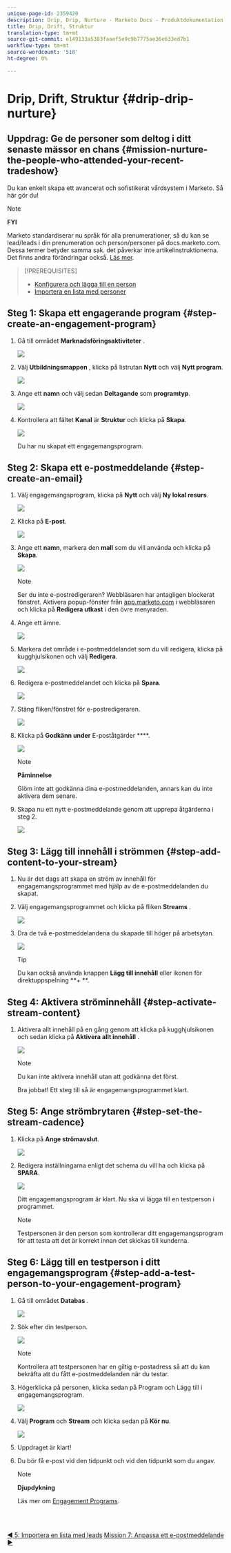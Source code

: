 ```yaml
---
unique-page-id: 2359420
description: Drip, Drip, Nurture - Marketo Docs - Produktdokumentation
title: Drip, Drift, Struktur
translation-type: tm+mt
source-git-commit: e149133a5383faaef5e9c9b7775ae36e633ed7b1
workflow-type: tm+mt
source-wordcount: '518'
ht-degree: 0%

---
```



# Drip, Drift, Struktur {#drip-drip-nurture}

## Uppdrag: Ge de personer som deltog i ditt senaste mässor en chans {#mission-nurture-the-people-who-attended-your-recent-tradeshow}

Du kan enkelt skapa ett avancerat och sofistikerat vårdsystem i Marketo. Så här gör du!

>[!NOTE]
>
>**FYI**
>
>Marketo standardiserar nu språk för alla prenumerationer, så du kan se lead/leads i din prenumeration och person/personer på docs.marketo.com. Dessa termer betyder samma sak. det påverkar inte artikelinstruktionerna. Det finns andra förändringar också. [Läs mer](http://docs.marketo.com/display/DOCS/Updates+to+Marketo+Terminology).

>[!PREREQUISITES]
>
>* [Konfigurera och lägga till en person](get-set-up-and-add-a-person.md)
>* [Importera en lista med personer](import-a-list-of-people.md)

>



## Steg 1: Skapa ett engagerande program {#step-create-an-engagement-program}

1. Gå till området **Marknadsföringsaktiviteter** .

   ![](assets/one-3.png)

1. Välj **Utbildningsmappen** , klicka på listrutan **Nytt** och välj **Nytt program**.

   ![](assets/two-4.png)

1. Ange ett **namn** och välj sedan **Deltagande** som **programtyp**.

   ![](assets/three-3.png)

1. Kontrollera att fältet **Kanal** är **Struktur** och klicka på **Skapa**.

   ![](assets/four-2.png)

   Du har nu skapat ett engagemangsprogram.

## Steg 2: Skapa ett e-postmeddelande {#step-create-an-email}

1. Välj engagemangsprogram, klicka på **Nytt** och välj **Ny lokal resurs**.

   ![](assets/five-3.png)

1. Klicka på **E-post**.

   ![](assets/six-3.png)

1. Ange ett **namn**, markera den **mall** som du vill använda och klicka på **Skapa**.

   ![](assets/seven-4.png)

   >[!NOTE]
   >
   >Ser du inte e-postredigeraren? Webbläsaren har antagligen blockerat fönstret. Aktivera popup-fönster från [app.marketo.com](http://app.marketo.com) i webbläsaren och klicka på **Redigera utkast** i den övre menyraden.

1. Ange ett ämne.

   ![](assets/eight-2.png)

1. Markera det område i e-postmeddelandet som du vill redigera, klicka på kugghjulsikonen och välj **Redigera**.

   ![](assets/nine-1.png)

1. Redigera e-postmeddelandet och klicka på **Spara**.

   ![](assets/ten-3.png)

1. Stäng fliken/fönstret för e-postredigeraren.

   ![](assets/eleven-3.png)

1. Klicka på **Godkänn under** E-poståtgärder ****.

   ![](assets/twelve-2.png)

   >[!NOTE]
   >
   >**Påminnelse**
   >
   >
   >Glöm inte att godkänna dina e-postmeddelanden, annars kan du inte aktivera dem senare.

1. Skapa nu ett nytt e-postmeddelande genom att upprepa åtgärderna i steg 2.

   ![](assets/thirteen-2.png)

## Steg 3: Lägg till innehåll i strömmen {#step-add-content-to-your-stream}

1. Nu är det dags att skapa en ström av innehåll för engagemangsprogrammet med hjälp av de e-postmeddelanden du skapat.
1. Välj engagemangsprogrammet och klicka på fliken **Streams** .

   ![](assets/fourteen-2.png)

1. Dra de två e-postmeddelandena du skapade till höger på arbetsytan.

   ![](assets/fifteen-2.png)

   >[!TIP]
   >
   >Du kan också använda knappen **Lägg till innehåll** eller ikonen för direktuppspelning **+ **.

## Steg 4: Aktivera ströminnehåll {#step-activate-stream-content}

1. Aktivera allt innehåll på en gång genom att klicka på kugghjulsikonen och sedan klicka på **Aktivera allt innehåll** .

   ![](assets/image2014-9-24-12-3a48-3a28.png)

   >[!NOTE]
   >
   >Du kan inte aktivera innehåll utan att godkänna det först.

   Bra jobbat! Ett steg till så är engagemangsprogrammet klart.

## Steg 5: Ange strömbrytaren {#step-set-the-stream-cadence}

1. Klicka på **Ange strömavslut**.

   ![](assets/seventeen.png)

1. Redigera inställningarna enligt det schema du vill ha och klicka på **SPARA**.

   ![](assets/image2014-9-24-12-3a49-3a5.png)

   Ditt engagemangsprogram är klart. Nu ska vi lägga till en testperson i programmet.

   >[!NOTE]
   >
   >Testpersonen är den person som kontrollerar ditt engagemangsprogram för att testa att det är korrekt innan det skickas till kunderna.

## Steg 6: Lägg till en testperson i ditt engagemangsprogram {#step-add-a-test-person-to-your-engagement-program}

1. Gå till området **Databas** .

   ![](assets/nineteen-1.png)

1. Sök efter din testperson.

   ![](assets/twenty-1.png)

   >[!NOTE]
   >
   >Kontrollera att testpersonen har en giltig e-postadress så att du kan bekräfta att du fått e-postmeddelanden när du testar.

1. Högerklicka på personen, klicka sedan på Program och Lägg till i engagemangsprogram.

   ![](assets/twenty-one.png)

1. Välj **Program** och **Stream** och klicka sedan på **Kör nu**.

   ![](assets/twenty-two.png)

1. Uppdraget är klart!
1. Du bör få e-post vid den tidpunkt och vid den tidpunkt som du angav.

   >[!NOTE]
   >
   >**Djupdykning**
   >
   >
   >Läs mer om [Engagement Programs](http://docs.marketo.com/display/docs/drip+nurturing).

<br> 

[◄ 5: Importera en lista med leads](import-a-list-of-people.md) [Mission 7: Anpassa ett e-postmeddelande ►](personalize-an-email.md)